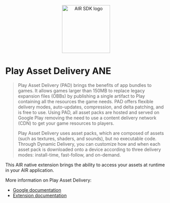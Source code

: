 
<p align="center">
    <a href="https://airsdk.dev" rel="noopener" target="_blank">
        <img width="150" 
            src="https://raw.githubusercontent.com/airsdk/airsdk.dev/main/static/images/air-logo.png" 
            alt="AIR SDK logo">
    </a>
</p>

# Play Asset Delivery ANE

> Play Asset Delivery (PAD) brings the benefits of app bundles to games. It allows games larger than 150MB to replace legacy expansion files (OBBs) by publishing a single artifact to Play containing all the resources the game needs. PAD offers flexible delivery modes, auto-updates, compression, and delta patching, and is free to use. Using PAD, all asset packs are hosted and served on Google Play removing the need to use a content delivery network (CDN) to get your game resources to players.
> 
> Play Asset Delivery uses asset packs, which are composed of assets (such as textures, shaders, and sounds), but no executable code. Through Dynamic Delivery, you can customize how and when each asset pack is downloaded onto a device according to three delivery modes: install-time, fast-follow, and on-demand.
>


This AIR native extension brings the ability to access your assets at runtime in your AIR application.

More information on Play Asset Delivery:
- [Google documentation](https://developer.android.com/guide/playcore/asset-delivery)
- [Extension documentation](https://github.com/airsdk/ANE-PlayAssetDelivery/wiki)
